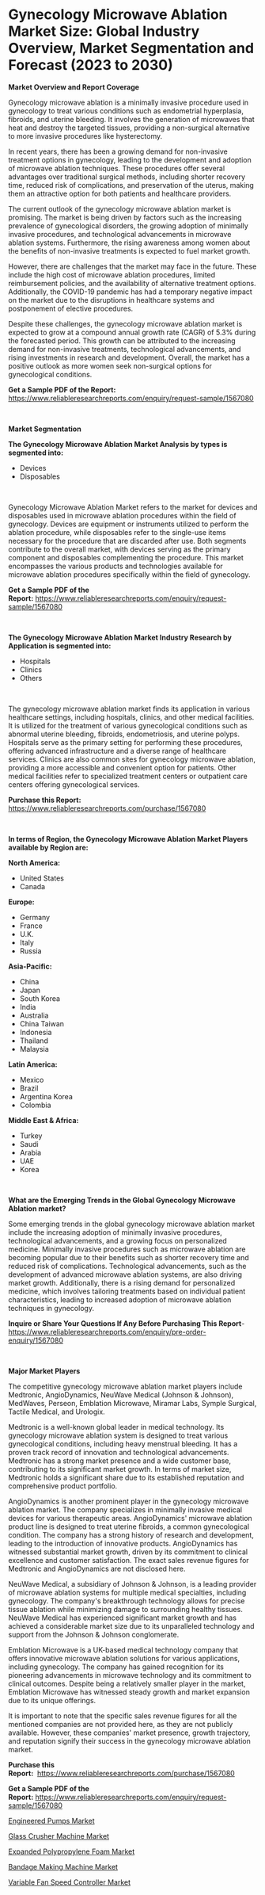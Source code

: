 <p><h1>Gynecology Microwave Ablation Market Size: Global Industry Overview, Market Segmentation and Forecast (2023 to 2030)</h1></p><p><strong>Market Overview and Report Coverage</strong></p>
<p><p>Gynecology microwave ablation is a minimally invasive procedure used in gynecology to treat various conditions such as endometrial hyperplasia, fibroids, and uterine bleeding. It involves the generation of microwaves that heat and destroy the targeted tissues, providing a non-surgical alternative to more invasive procedures like hysterectomy.</p><p>In recent years, there has been a growing demand for non-invasive treatment options in gynecology, leading to the development and adoption of microwave ablation techniques. These procedures offer several advantages over traditional surgical methods, including shorter recovery time, reduced risk of complications, and preservation of the uterus, making them an attractive option for both patients and healthcare providers.</p><p>The current outlook of the gynecology microwave ablation market is promising. The market is being driven by factors such as the increasing prevalence of gynecological disorders, the growing adoption of minimally invasive procedures, and technological advancements in microwave ablation systems. Furthermore, the rising awareness among women about the benefits of non-invasive treatments is expected to fuel market growth.</p><p>However, there are challenges that the market may face in the future. These include the high cost of microwave ablation procedures, limited reimbursement policies, and the availability of alternative treatment options. Additionally, the COVID-19 pandemic has had a temporary negative impact on the market due to the disruptions in healthcare systems and postponement of elective procedures.</p><p>Despite these challenges, the gynecology microwave ablation market is expected to grow at a compound annual growth rate (CAGR) of 5.3% during the forecasted period. This growth can be attributed to the increasing demand for non-invasive treatments, technological advancements, and rising investments in research and development. Overall, the market has a positive outlook as more women seek non-surgical options for gynecological conditions.</p></p>
<p><strong>Get a Sample PDF of the Report:</strong> <a href="https://www.reliableresearchreports.com/enquiry/request-sample/1567080">https://www.reliableresearchreports.com/enquiry/request-sample/1567080</a></p>
<p>&nbsp;</p>
<p><strong>Market Segmentation</strong></p>
<p><strong>The Gynecology Microwave Ablation Market Analysis by types is segmented into:</strong></p>
<p><ul><li>Devices</li><li>Disposables</li></ul></p>
<p>&nbsp;</p>
<p><p>Gynecology Microwave Ablation Market refers to the market for devices and disposables used in microwave ablation procedures within the field of gynecology. Devices are equipment or instruments utilized to perform the ablation procedure, while disposables refer to the single-use items necessary for the procedure that are discarded after use. Both segments contribute to the overall market, with devices serving as the primary component and disposables complementing the procedure. This market encompasses the various products and technologies available for microwave ablation procedures specifically within the field of gynecology.</p></p>
<p><strong>Get a Sample PDF of the Report:</strong>&nbsp;<a href="https://www.reliableresearchreports.com/enquiry/request-sample/1567080">https://www.reliableresearchreports.com/enquiry/request-sample/1567080</a></p>
<p>&nbsp;</p>
<p><strong>The Gynecology Microwave Ablation Market Industry Research by Application is segmented into:</strong></p>
<p><ul><li>Hospitals</li><li>Clinics</li><li>Others</li></ul></p>
<p>&nbsp;</p>
<p><p>The gynecology microwave ablation market finds its application in various healthcare settings, including hospitals, clinics, and other medical facilities. It is utilized for the treatment of various gynecological conditions such as abnormal uterine bleeding, fibroids, endometriosis, and uterine polyps. Hospitals serve as the primary setting for performing these procedures, offering advanced infrastructure and a diverse range of healthcare services. Clinics are also common sites for gynecology microwave ablation, providing a more accessible and convenient option for patients. Other medical facilities refer to specialized treatment centers or outpatient care centers offering gynecological services.</p></p>
<p><strong>Purchase this Report:</strong>&nbsp; <a href="https://www.reliableresearchreports.com/purchase/1567080">https://www.reliableresearchreports.com/purchase/1567080</a></p>
<p>&nbsp;</p>
<p><strong>In terms of Region, the Gynecology Microwave Ablation Market Players available by Region are:</strong></p>
<p>
    <p> <strong> North America: </strong>
        <ul>
            <li>United States</li>
            <li>Canada</li>
        </ul>
        </p> 
    <p> <strong> Europe: </strong>
        <ul>
            <li>Germany</li>
            <li>France</li>
            <li>U.K.</li>
            <li>Italy</li>
            <li>Russia</li>
        </ul>
        </p> 
    <p> <strong> Asia-Pacific: </strong>
        <ul>
            <li>China</li>
            <li>Japan</li>
            <li>South Korea</li>
            <li>India</li>
            <li>Australia</li>
            <li>China Taiwan</li>
            <li>Indonesia</li>
            <li>Thailand</li>
            <li>Malaysia</li>
        </ul>
        </p> 
    <p> <strong> Latin America: </strong>
        <ul>
            <li>Mexico</li>
            <li>Brazil</li>
            <li>Argentina Korea</li>
            <li>Colombia</li>
        </ul>
        </p> 
    <p> <strong> Middle East & Africa: </strong>
        <ul>
            <li>Turkey</li>
            <li>Saudi</li>
            <li>Arabia</li>
            <li>UAE</li>
            <li>Korea</li>
        </ul>
    </p>
    </p>
<p>&nbsp;</p>
<p><strong>What are the Emerging Trends in the Global Gynecology Microwave Ablation market?</strong></p>
<p><p>Some emerging trends in the global gynecology microwave ablation market include the increasing adoption of minimally invasive procedures, technological advancements, and a growing focus on personalized medicine. Minimally invasive procedures such as microwave ablation are becoming popular due to their benefits such as shorter recovery time and reduced risk of complications. Technological advancements, such as the development of advanced microwave ablation systems, are also driving market growth. Additionally, there is a rising demand for personalized medicine, which involves tailoring treatments based on individual patient characteristics, leading to increased adoption of microwave ablation techniques in gynecology.</p></p>
<p><strong>Inquire or Share Your Questions If Any Before Purchasing This Report</strong>- <a href="https://www.reliableresearchreports.com/enquiry/pre-order-enquiry/1567080">https://www.reliableresearchreports.com/enquiry/pre-order-enquiry/1567080</a></p>
<p>&nbsp;</p>
<p><strong>Major Market Players</strong></p>
<p><p>The competitive gynecology microwave ablation market players include Medtronic, AngioDynamics, NeuWave Medical (Johnson & Johnson), MedWaves, Perseon, Emblation Microwave, Miramar Labs, Symple Surgical, Tactile Medical, and Urologix.</p><p>Medtronic is a well-known global leader in medical technology. Its gynecology microwave ablation system is designed to treat various gynecological conditions, including heavy menstrual bleeding. It has a proven track record of innovation and technological advancements. Medtronic has a strong market presence and a wide customer base, contributing to its significant market growth. In terms of market size, Medtronic holds a significant share due to its established reputation and comprehensive product portfolio.</p><p>AngioDynamics is another prominent player in the gynecology microwave ablation market. The company specializes in minimally invasive medical devices for various therapeutic areas. AngioDynamics' microwave ablation product line is designed to treat uterine fibroids, a common gynecological condition. The company has a strong history of research and development, leading to the introduction of innovative products. AngioDynamics has witnessed substantial market growth, driven by its commitment to clinical excellence and customer satisfaction. The exact sales revenue figures for Medtronic and AngioDynamics are not disclosed here.</p><p>NeuWave Medical, a subsidiary of Johnson & Johnson, is a leading provider of microwave ablation systems for multiple medical specialties, including gynecology. The company's breakthrough technology allows for precise tissue ablation while minimizing damage to surrounding healthy tissues. NeuWave Medical has experienced significant market growth and has achieved a considerable market size due to its unparalleled technology and support from the Johnson & Johnson conglomerate.</p><p>Emblation Microwave is a UK-based medical technology company that offers innovative microwave ablation solutions for various applications, including gynecology. The company has gained recognition for its pioneering advancements in microwave technology and its commitment to clinical outcomes. Despite being a relatively smaller player in the market, Emblation Microwave has witnessed steady growth and market expansion due to its unique offerings.</p><p>It is important to note that the specific sales revenue figures for all the mentioned companies are not provided here, as they are not publicly available. However, these companies' market presence, growth trajectory, and reputation signify their success in the gynecology microwave ablation market.</p></p>
<p><strong>Purchase this Report:</strong>&nbsp;&nbsp;<a href="https://www.reliableresearchreports.com/purchase/1567080">https://www.reliableresearchreports.com/purchase/1567080</a></p>
<p></p>
<p><strong>Get a Sample PDF of the Report:</strong>&nbsp;<a href="https://www.reliableresearchreports.com/enquiry/request-sample/1567080">https://www.reliableresearchreports.com/enquiry/request-sample/1567080</a></p>
<p><p><a href="https://medium.com/@isomgleason/engineered-pumps-market-size-growth-forecast-2023-2030-ff64bb51b04c">Engineered Pumps Market</a></p><p><a href="https://www.linkedin.com/pulse/glass-crusher-machine-market-size-2023-2030-global-industrial-ksrlc/">Glass Crusher Machine Market</a></p><p><a href="https://medium.com/@zoeyleannon2023/expanded-polypropylene-foam-market-size-growth-forecast-2023-2030-15207c570d84">Expanded Polypropylene Foam Market</a></p><p><a href="https://www.linkedin.com/pulse/bandage-making-machine-market-size-share-global-analysis-khhyc/">Bandage Making Machine Market</a></p><p><a href="https://www.linkedin.com/pulse/variable-fan-speed-controller-market-insights-players-forecast-qvipc/">Variable Fan Speed Controller Market</a></p></p>